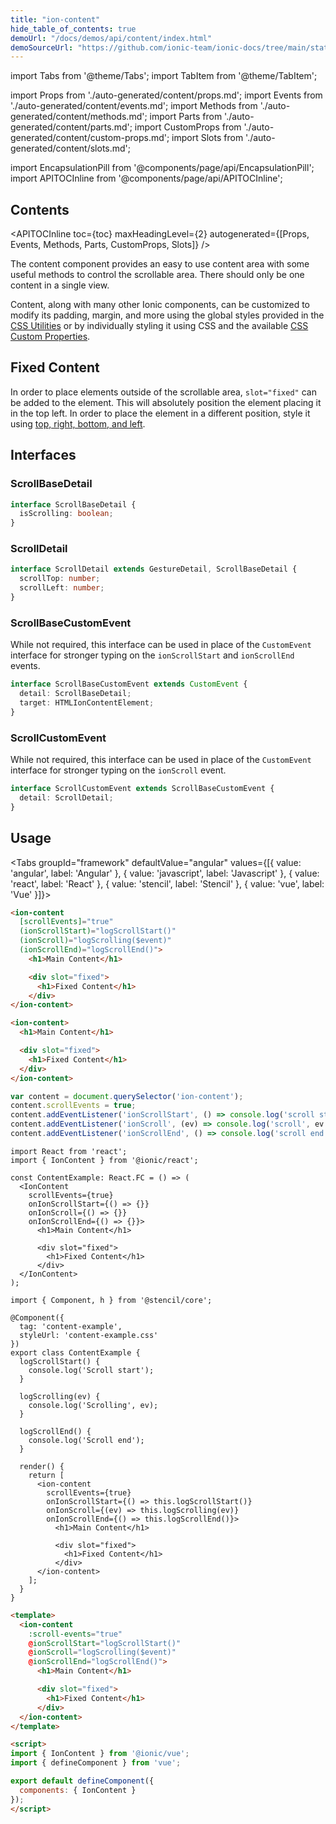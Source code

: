 ```yaml
---
title: "ion-content"
hide_table_of_contents: true
demoUrl: "/docs/demos/api/content/index.html"
demoSourceUrl: "https://github.com/ionic-team/ionic-docs/tree/main/static/demos/api/content/index.html"
---
```

import Tabs from '@theme/Tabs';
import TabItem from '@theme/TabItem';

import Props from './auto-generated/content/props.md';
import Events from './auto-generated/content/events.md';
import Methods from './auto-generated/content/methods.md';
import Parts from './auto-generated/content/parts.md';
import CustomProps from './auto-generated/content/custom-props.md';
import Slots from './auto-generated/content/slots.md';

<head>
  <title>ion-content: Scrollable CSS Component for Ionic App Content Areas</title>
  <meta name="description" content="ion-content provides an easy to use content area with useful methods to control the scrollable area. Learn more about this CSS component for Ionic apps." />
</head>

import EncapsulationPill from '@components/page/api/EncapsulationPill';
import APITOCInline from '@components/page/api/APITOCInline';

<EncapsulationPill type="shadow" />

<h2 className="table-of-contents__title">Contents</h2>

<APITOCInline
  toc={toc}
  maxHeadingLevel={2}
  autogenerated={[Props, Events, Methods, Parts, CustomProps, Slots]}
/>



The content component provides an easy to use content area with some useful methods
to control the scrollable area. There should only be one content in a single
view.

Content, along with many other Ionic components, can be customized to modify its padding, margin, and more using the global styles provided in the [CSS Utilities](/docs/layout/css-utilities) or by individually styling it using CSS and the available [CSS Custom Properties](#css-custom-properties).


## Fixed Content

In order to place elements outside of the scrollable area, `slot="fixed"` can be added to the element. This will absolutely position the element placing it in the top left. In order to place the element in a different position, style it using [top, right, bottom, and left](https://developer.mozilla.org/en-US/docs/Web/CSS/position).

## Interfaces

### ScrollBaseDetail

```typescript
interface ScrollBaseDetail {
  isScrolling: boolean;
}
```

### ScrollDetail

```typescript
interface ScrollDetail extends GestureDetail, ScrollBaseDetail {
  scrollTop: number;
  scrollLeft: number;
}
```

### ScrollBaseCustomEvent 

While not required, this interface can be used in place of the `CustomEvent` interface for stronger typing on the `ionScrollStart` and `ionScrollEnd` events.

```typescript
interface ScrollBaseCustomEvent extends CustomEvent {
  detail: ScrollBaseDetail;
  target: HTMLIonContentElement;
}
```

### ScrollCustomEvent 

While not required, this interface can be used in place of the `CustomEvent` interface for stronger typing on the `ionScroll` event.

```typescript
interface ScrollCustomEvent extends ScrollBaseCustomEvent {
  detail: ScrollDetail;
}
```




## Usage

<Tabs groupId="framework" defaultValue="angular" values={[{ value: 'angular', label: 'Angular' }, { value: 'javascript', label: 'Javascript' }, { value: 'react', label: 'React' }, { value: 'stencil', label: 'Stencil' }, { value: 'vue', label: 'Vue' }]}>

<TabItem value="angular">

```html
<ion-content
  [scrollEvents]="true"
  (ionScrollStart)="logScrollStart()"
  (ionScroll)="logScrolling($event)"
  (ionScrollEnd)="logScrollEnd()">
    <h1>Main Content</h1>

    <div slot="fixed">
      <h1>Fixed Content</h1>
    </div>
</ion-content>
```



</TabItem>


<TabItem value="javascript">

```html
<ion-content>
  <h1>Main Content</h1>

  <div slot="fixed">
    <h1>Fixed Content</h1>
  </div>
</ion-content>
```

```javascript
var content = document.querySelector('ion-content');
content.scrollEvents = true;
content.addEventListener('ionScrollStart', () => console.log('scroll start'));
content.addEventListener('ionScroll', (ev) => console.log('scroll', ev.detail));
content.addEventListener('ionScrollEnd', () => console.log('scroll end'));
```


</TabItem>


<TabItem value="react">

```tsx
import React from 'react';
import { IonContent } from '@ionic/react';

const ContentExample: React.FC = () => (
  <IonContent
    scrollEvents={true}
    onIonScrollStart={() => {}}
    onIonScroll={() => {}}
    onIonScrollEnd={() => {}}>
      <h1>Main Content</h1>

      <div slot="fixed">
        <h1>Fixed Content</h1>
      </div>
  </IonContent>
);
```


</TabItem>


<TabItem value="stencil">

```tsx
import { Component, h } from '@stencil/core';

@Component({
  tag: 'content-example',
  styleUrl: 'content-example.css'
})
export class ContentExample {
  logScrollStart() {
    console.log('Scroll start');
  }

  logScrolling(ev) {
    console.log('Scrolling', ev);
  }

  logScrollEnd() {
    console.log('Scroll end');
  }

  render() {
    return [
      <ion-content
        scrollEvents={true}
        onIonScrollStart={() => this.logScrollStart()}
        onIonScroll={(ev) => this.logScrolling(ev)}
        onIonScrollEnd={() => this.logScrollEnd()}>
          <h1>Main Content</h1>

          <div slot="fixed">
            <h1>Fixed Content</h1>
          </div>
      </ion-content>
    ];
  }
}
```


</TabItem>


<TabItem value="vue">

```html
<template>
  <ion-content
    :scroll-events="true"
    @ionScrollStart="logScrollStart()"
    @ionScroll="logScrolling($event)"
    @ionScrollEnd="logScrollEnd()">
      <h1>Main Content</h1>

      <div slot="fixed">
        <h1>Fixed Content</h1>
      </div>
  </ion-content>
</template>

<script>
import { IonContent } from '@ionic/vue';
import { defineComponent } from 'vue';

export default defineComponent({
  components: { IonContent }
});
</script>

```



</TabItem>

</Tabs>

<Props />
<Events />
<Methods />
<Parts />
<CustomProps />
<Slots />